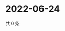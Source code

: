 # 2022-06-24

共 0 条

<!-- BEGIN WEIBO -->
<!-- 最后更新时间 Fri Jun 24 2022 14:20:28 GMT+0800 (China Standard Time) -->

<!-- END WEIBO -->

